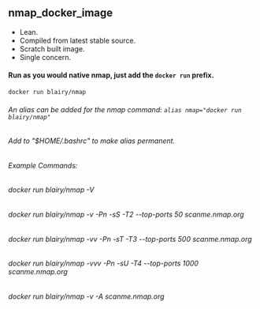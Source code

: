 ## nmap_docker_image
- Lean.
- Compiled from latest stable source.
- Scratch built image.
- Single concern.

#### Run as you would native nmap, just add the `docker run` prefix.
``` 
docker run blairy/nmap 
```
###### An alias can be added for the nmap command: `alias nmap="docker run blairy/nmap"`
###### Add to "$HOME/.bashrc" to make alias permanent.

###### Example Commands:
###### docker run blairy/nmap -V
###### docker run blairy/nmap -v -Pn -sS -T2 --top-ports 50 scanme.nmap.org
###### docker run blairy/nmap -vv -Pn -sT -T3 --top-ports 500 scanme.nmap.org 
###### docker run blairy/nmap -vvv -Pn -sU -T4 --top-ports 1000 scanme.nmap.org 
###### docker run blairy/nmap -v -A scanme.nmap.org 

